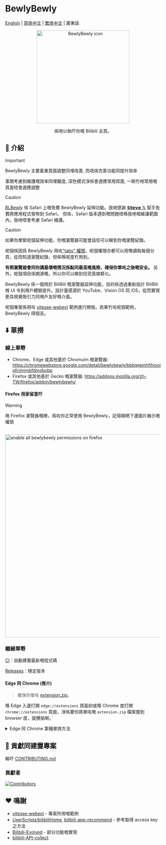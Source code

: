 # BewlyBewly

[English](README-en.md) | [简体中文](README.md) | [繁体中文](README-zh_TW.md) | 廣東話

<p align="center" style="margin-bottom: 0px !important;">
<img width="300" alt="BewlyBewly icon" src="https://cdn.jsdelivr.net/gh/BewlyBewly/Imgs/logos/bewlybewly-vtuber-logo.png"><br/>
</p>

<p align="center">係咁以執吓你嘅 Bilibili 主頁。</p>

<!-- ![min1](https://github.com/hakadao/BewlyBewly/assets/33394391/951f9e2a-d0e1-452c-83a9-dc6d85c4d441)
![min2](https://github.com/hakadao/BewlyBewly/assets/33394391/3e75dd20-f60b-4645-b434-23a24c72959c) -->

## 👋 介紹

> [!IMPORTANT]
> BewlyBewly 主要着重頁面調整同埋改善, 而唔係完善功能同提升效率
>
> 事關考慮到維護嘅效率同埋難度, 深色模式淨係會適應常用頁面, 一啲冇咁常用嘅頁面唔會適應調整

> [!CAUTION]
> [BLBewly](https://apps.apple.com/us/app/blbewly/id6742200021) 係 Safari 上嘅免費 BewlyBewly 延伸功能。我哋感謝 [𝗦𝘁𝗲𝘃𝗲 𝕏](https://x.com/st7evechou) 幫手免費將應用程式發佈到 Safari。
> 但係，Safari 版本遇到嘅問題唔喺我哋嘅維護範圍內，我哋唔會考慮 Safari 維護。

> [!CAUTION]
> 如果你單緊呢個延伸功能，你嘅瀏覽器可能會話佢可以睇到你嘅瀏覽紀錄。
>
> 呢個係因爲 BewlyBewly 用咗["tabs" 權限](https://developer.chrome.com/docs/extensions/reference/api/tabs)，呢個權限亦都可以用嚟讀取每個分頁，從而知道瀏覽紀錄，但係喺呢度冇用到。
>
> **有啲瀏覽器會同你講最壞嘅情況係點同最高嘅風險，確保你單咗之後嘅安全。**
> 另外，呢個項目係開源嘅，所以你可以睇到佢究竟做緊乜。

BewlyBewly 係一個用於 BiliBili 嘅瀏覽器延伸功能，目的係透過重新設計 BiliBili 嘅 UI 令到用戶體驗提升。設計靈感源於 YouTube、Vision OS 同 iOS，從而實現更具視覺吸引力同用戶友好嘅介面。

呢個專案係用咗 [vitesse-webext](https://github.com/antfu/vitesse-webext) 範例進行開發。若果冇咗呢個範例，BewlyBewly 得個吉。

## ⬇️ 單撈

### 線上單嘢

<!---
> [!TIP]
> 即使你用嘅係 Edge browser，我哋都係建議你喺返 Chrome 線上應用程式商店單撈。事關喺審核速度上，Chrome 線上應用程式商店照計係快過 Edge 的附加元件好鬼死多。~~Edge Add-ons 收皮啦屌~~
>
> 仲有，BewlyBewly 喺 Chrome 線上應用程式商店嘅版本執啲嚴重性嘅 bug 速度係會快趣過 Edge 附加元件好多嘅 ~~Edge Add-ons 你幾時死~~
-->

- Chrome，Edge 或其他基於 Chromuim 嘅瀏覽器: <https://chromewebstore.google.com/detail/bewlybewly/bbbiejemhfihiooipfcjmjmbfdmobobp>
- Firefox 或其他基於 Gecko 嘅瀏覽器: <https://addons.mozilla.org/zh-TW/firefox/addon/bewlybewly/>

#### Firefox 用家留意吓

> [!WARNING]
> 用 Firefox 瀏覽器嗰陣，爲咗你正常使用 BewlyBewly，記得開晒下邊圖片展示嘅權限

<br/> <img width="655" alt="enable all bewlybewly permissions on firefox" src="https://github.com/hakadao/BewlyBewly/assets/33394391/9566aed8-040a-4435-a2ec-c61117f8e429">

### 離線單嘢

[CI](https://github.com/hakadao/BewlyBewly/actions)：自動建置最新嘅程式碼

[Releases](https://github.com/hakadao/BewlyBewly/releases)：穩定版本

#### Edge 同 Chrome (推介)

> 確保你單咗 [extension.zip](https://github.com/hakadao/BewlyBewly/releases)。

喺 Edge 入邊打開 `edge://extensions` 頁面抑或喺 Chrome 度打開 `chrome://extensions` 頁面，淨係要你將單咗嘅 `extension.zip` 檔案擺到 browser 度，就攪掂喇。

<details>
 <summary> Edge 同 Chrome 第種單撈方法 </summary>

#### Edge

> 確保你單咗 [extension.zip](https://github.com/hakadao/BewlyBewly/releases) 兼且解壓縮個檔案

1. 喺地址欄入邊輸入 `edge://extensions/`，然之後撳 Enter
2. 打開`開發者模式`，撳`載入解壓縮` <br/> <img width="655" alt="image" src="https://user-images.githubusercontent.com/33394391/232246901-e3544c16-bde2-480d-b770-ca5242793963.png">
3. 將解開嘅擴充功能資料夾載入到你嘅瀏覽器度

#### Chrome
>
> 確保你單咗 [extension.zip](https://github.com/hakadao/BewlyBewly/releases) 兼且解壓縮個檔案

1. 在地址欄中輸入 `chrome://extensions/`，然後按下 Enter 鍵
2. 打開`開發者模式`，撳`載入解壓縮` <br/> <img width="655" alt="Snipaste_2022-03-27_18-17-04" src="https://user-images.githubusercontent.com/33394391/160276882-13da0484-92c1-47dd-add8-7655c5c2bf1c.png">
3. 將解開嘅擴充功能資料夾載入到你嘅瀏覽器度

</details>

## 🤝 貢獻同建置專案

睇吓 [CONTRIBUTING.md](docs/CONTRIBUTING-jyut.md)

### 貢獻者

[![Contributors](https://contrib.rocks/image?repo=hakadao/BewlyBewly)](https://github.com/BewlyBewly/BewlyBewly/graphs/contributors)

## ❤️ 鳴謝

- [vitesse-webext](https://github.com/antfu/vitesse-webext) - 專案所用嘅範例
- [UserScripts/bilibiliHome](https://github.com/indefined/UserScripts/tree/master/bilibiliHome), [bilibili-app-recommend](https://github.com/magicdawn/bilibili-app-recommend) - 參考取得 access key 之方法
- [Bilibili-Evolved](https://github.com/the1812/Bilibili-Evolved) - 部分功能嘅實現
- [bilibili-API-collect](https://github.com/SocialSisterYi/bilibili-API-collect)
